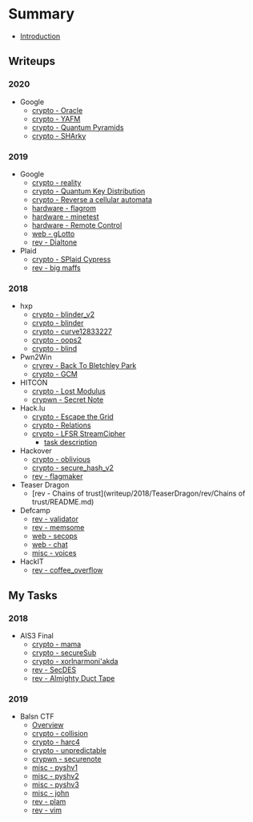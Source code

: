 # Summary

* [Introduction](README.md)

## Writeups

### 2020
* Google
    * [crypto - Oracle](writeup/2020/google/crypto/oracle/README.md)
    * [crypto - YAFM](writeup/2020/google/crypto/yafm/README.md)
    * [crypto - Quantum Pyramids](writeup/2020/google/crypto/quantum/README.md)
    * [crypto - SHArky](writeup/2020/google/crypto/sharky/README.md)

### 2019
* Google
    * [crypto - reality](writeup/2019/google/crypto/reality/README.md)
    * [crypto - Quantum Key Distribution](writeup/2019/google/crypto/qkd/README.md)
    * [crypto - Reverse a cellular automata](writeup/2019/google/crypto/cell/README.md)
    * [hardware - flagrom](writeup/2019/google/hardware/flagrom/README.md)
    * [hardware - minetest](writeup/2019/google/hardware/minetest/README.md)
    * [hardware - Remote Control](writeup/2019/google/hardware/remote/README.md)
    * [web - gLotto](writeup/2019/google/web/glotto/README.md)
    * [rev - Dialtone](writeup/2019/google/rev/dial/README.md)
* Plaid
    * [crypto - SPlaid Cypress](writeup/2019/plaid/crypto/cypress/README.md)
    * [rev - big maffs](writeup/2019/plaid/rev/bigmaffs/README.md)

### 2018
* hxp
    * [crypto - blinder_v2](writeup/2018/hxp/crypto/blinder_v2/README.md)
    * [crypto - blinder](writeup/2018/hxp/crypto/blinder/README.md)
    * [crypto - curve12833227](writeup/2018/hxp/crypto/curve/README.md)
    * [crypto - oops2](writeup/2018/hxp/crypto/oops/README.md)
    * [crypto - blind](writeup/2018/hxp/crypto/blind/README.md)
* Pwn2Win
    * [cryrev - Back To Bletchley Park](writeup/2018/pwn2win/rev/back_to_bletchley_park/README.md)
    * [crypto - GCM](writeup/2018/pwn2win/crypto/GCM/README.md)
* HITCON
    * [crypto - Lost Modulus](writeup/2018/hitcon/crypto/lostmod/README.md)
    * [crypwn - Secret Note](writeup/2018/hitcon/crypto/secret/README.md)
* Hack.lu
    * [crypto - Escape the Grid](writeup/2018/Hack.lu/crypto/escape/README.md)
    * [crypto - Relations](writeup/2018/Hack.lu/crypto/relation/README.md)
    * [crypto - LFSR StreamCipher](writeup/2018/Hack.lu/crypto/lfsr/README.md)
        * [task description](writeup/2018/Hack.lu/crypto/lfsr/task.md)
* Hackover
    * [crypto - oblivious](writeup/2018/HackOver/crypto/oblivious/README.md)
    * [crypto - secure_hash_v2](writeup/2018/HackOver/crypto/secure_hash_v2/README.md)
    * [rev - flagmaker](writeup/2018/HackOver/rev/flagmaker/README.md)
* Teaser Dragon
    * [rev - Chains of trust](writeup/2018/TeaserDragon/rev/Chains of trust/README.md)
* Defcamp
    * [rev - validator](writeup/2018/defcamp/rev/validator/README.md)
    * [rev - memsome](writeup/2018/defcamp/rev/memsome/README.md)
    * [web - secops](writeup/2018/defcamp/web/secops/README.md)
    * [web - chat](writeup/2018/defcamp/web/chat/README.md)
    * [misc - voices](writeup/2018/defcamp/misc/voices/README.md)
* HackIT
    * [rev - coffee_overflow](writeup/2018/HackIT/coffee_overflow/README.md)



## My Tasks

### 2018
* AIS3 Final
    * [crypto - mama](tasks/2018/ais3Final/crypto/100-mama/README.md)
    * [crypto - secureSub](tasks/2018/ais3Final/crypto/200-secureSub/README.md)
    * [crypto - xorlnarmoni'akda](tasks/2018/ais3Final/crypto/300-xorlnarmoni'akda/README.md)
    * [rev - SecDES](tasks/2018/ais3Final/rev/100-SecDES/README.md)
    * [rev - Almighty Duct Tape](tasks/2018/ais3Final/rev/200-AlmightyDuctTape/README.md)

### 2019
* Balsn CTF
    * [Overview](tasks/2019/BalsnCTF/README.md)
    * [crypto - collision](tasks/2019/BalsnCTF/crypto/collision/README.md)
    * [crypto - harc4](tasks/2019/BalsnCTF/crypto/harc4/README.md)
    * [crypto - unpredictable](tasks/2019/BalsnCTF/crypto/unpredictable/README.md)
    * [crypwn - securenote](tasks/2019/BalsnCTF/pwn/securenote/README.md)
    * [misc - pyshv1](tasks/2019/BalsnCTF/misc/pyshv1/README.md)
    * [misc - pyshv2](tasks/2019/BalsnCTF/misc/pyshv2/README.md)
    * [misc - pyshv3](tasks/2019/BalsnCTF/misc/pyshv3/README.md)
    * [misc - john](tasks/2019/BalsnCTF/misc/john/README.md)
    * [rev - plam](tasks/2019/BalsnCTF/rev/plam/README.md)
    * [rev - vim](tasks/2019/BalsnCTF/rev/vim/README.md)

